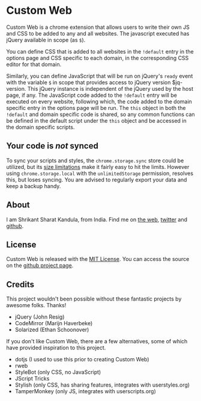 # Custom Web

Custom Web is a chrome extension that allows users to write their own JS and CSS
to be added to any and all websites. The javascript executed has jQuery
available in scope (as `$`).

You can define CSS that is added to all websites in the `!default` entry in the
options page and CSS specific to each domain, in the corresponding CSS editor
for that domain.

Similarly, you can define JavaScript that will be run on jQuery's `ready` event
with the variable `$` in scope that provides access to jQuery version
$jq-version.  This jQuery instance is independent of the jQuery used by the host
page, if any.  The JavaScript code added to the `!default` entry will be
executed on every website, following which, the code added to the domain
specific entry in the options page will be run. The `this` object in both the
`!default` and domain specific code is shared, so any common functions can be
defined in the default script under the `this` object and be accessed in the
domain specific scripts.

## Your code is *not* synced

To sync your scripts and styles, the `chrome.storage.sync` store could be
utilized, but its [size
limitations](http://developer.chrome.com/extensions/storage.html#property-sync)
make it fairly easy to hit the limits.  However using `chrome.storage.local`
with the `unlimitedStorage` permission, resolves this, but loses syncing. You
are advised to regularly export your data and keep a backup handy.

## About

I am Shrikant Sharat Kandula, from India. Find me on [the web](http://sharats.me),
[twitter](https://twitter.com/sharat87) and [github](https://github.com/sharat87).

## License

Custom Web is released with the [MIT License](http://mitl.sharats.me). You can
access the source on the [github project
page](https://github.com/sharat87/custom-web).

## Credits

This project wouldn't been possible without these fantastic projects by awesome
folks. Thanks!

- jQuery (John Resig)
- CodeMirror (Marijn Haverbeke)
- Solarized (Ethan Schoonover)

If you don't like Custom Web, there are a few alternatives, some of which have
provided inspiration to this project.

- dotjs (I used to use this prior to creating Custom Web)
- rweb
- StyleBot (only CSS, no JavaScript)
- JScript Tricks
- Stylish (only CSS, has sharing features, integrates with userstyles.org)
- TamperMonkey (only JS, integrates with userscripts.org)
